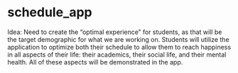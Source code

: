 # schedule_app

Idea: Need to create the “optimal experience” for students, as that will be the target demographic for what we are working on. Students will utilize the application to optimize both their schedule to allow them to reach happiness in all aspects of their life: their academics, their social life, and their mental health. All of these aspects will be demonstrated in the app.  
